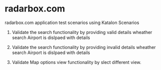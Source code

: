 # radarbox.com
radarbox.com application test scenarios using Katalon
Scenarios

1. Validate the search functionality by providing valid details wheather search Airport is dislpaed with details

2. Validate the search functionality by providing invalid details wheather search Airport is dislpaed with details

3. Validate Map options view functionality by slect different view.

